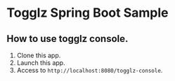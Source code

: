 # Togglz Spring Boot Sample
## How to use togglz console.
1. Clone this app.
1. Launch this app.
1. Access to `http://localhost:8080/togglz-console`.
